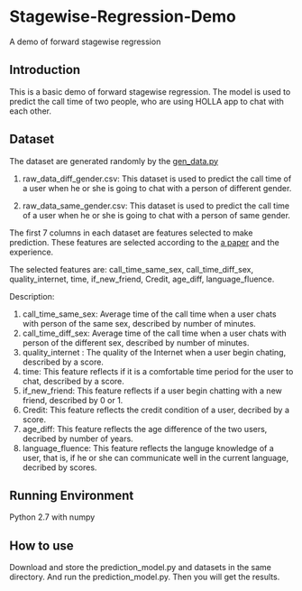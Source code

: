 # Stagewise-Regression-Demo
A demo of forward stagewise regression

Introduction
---
This is a basic demo of forward stagewise regression. The model is used to predict the call time of two people, who are using HOLLA app to chat with each other.

Dataset
---
The dataset are generated randomly by the [gen_data.py](https://github.com/Suyi32/Stagewise-Regression-Demo/blob/master/Data%20Generation/gen_data.py)

1. raw_data_diff_gender.csv: This dataset is used to predict the call time of a user when he or she is going to chat with a person of different gender.

2. raw_data_same_gender.csv: This dataset is used to predict the call time of a user when he or she is going to chat with a person of same gender.

The first 7 columns in each dataset are features selected to make prediction. These features are selected according to the [a paper](https://github.com/Suyi32/Stagewise-Regression-Demo/blob/master/Reference%20Paper/duration.pdf) and the experience. 

The selected features are: call_time_same_sex, call_time_diff_sex, quality_internet, time, if_new_friend, Credit, age_diff, language_fluence.

Description:
1. call_time_same_sex: Average time of the call time when a user chats with person of the same sex, described by number of minutes.
2. call_time_diff_sex: Average time of the call time when a user chats with person of the different sex, described by number of minutes.
3. quality_internet  : The quality of the Internet when a user begin chating, described by a score.
4. time: This feature reflects if it is a comfortable time period for the user to chat, described by a score.
5. if_new_friend: This feature reflects if a user begin chatting with a new friend, described by 0 or 1.
6. Credit: This feature reflects the credit condition of a user, decribed by a score.
7. age_diff: This feature reflects the age difference of the two users, decribed by number of years.
8. language_fluence: This feature reflects the languge knowledge of a user, that is, if he or she can communicate well in the current language, decribed by scores.

Running Environment
---
Python 2.7 with numpy 

How to use
---
Download and store the prediction_model.py and datasets in the same directory. And run the prediction_model.py. Then you will get the results.



